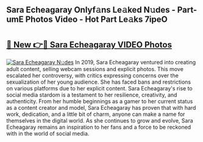 ## Sara Echeagaray Onlyf𝚊ns Le𝚊ked N𝚞des - Part-umE Photos Video - Hot Part Le𝚊ks 7ipeO

# <h2><a href="http://ac50736.deff.icu/?id=Sara+Echeagaray">🔗 New 👉🔴 Sara Echeagaray VIDEO Photos</a></h2>

[![Sara Echeagaray N𝚞des](https://i.imgur.com/rIISA9y.gif)](http://ac50736.deff.icu/?id=Sara+Echeagaray)
In 2019, Sara Echeagaray ventured into creating adult content, selling webcam sessions and explicit photos. This move escalated her controversy, with critics expressing concerns over the sexualization of her young audience. She has faced bans and restrictions on various platforms due to her explicit content. Sara Echeagaray's rise to social media stardom is a testament to her resilience, creativity, and authenticity. From her humble beginnings as a gamer to her current status as a content creator and model, Sara Echeagaray has proven that with hard work, dedication, and a little bit of charm, anyone can make a name for themselves in the digital world. As she continues to grow and evolve, Sara Echeagaray remains an inspiration to her fans and a force to be reckoned with in the world of social media.
